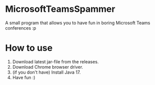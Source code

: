 # MicrosoftTeamsSpammer
A small program that allows you to have fun in boring Microsoft Teams conferenсes :p

# How to use
1) Download latest jar-file from the releases.
2) Download Chrome browser driver.
3) (if you don't have) Install Java 17.
4) Have fun :)
